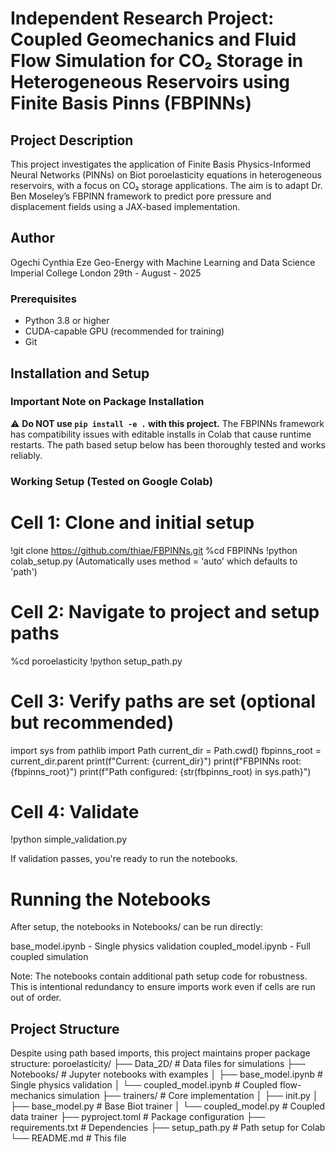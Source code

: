 #  Independent Research Project: Coupled Geomechanics and Fluid Flow Simulation for CO₂ Storage in Heterogeneous Reservoirs using Finite Basis Pinns (FBPINNs)

## Project Description
This project investigates the application of Finite Basis Physics-Informed Neural Networks (PINNs) on Biot poroelasticity equations in heterogeneous reservoirs, with a focus on CO₂ storage applications. The aim is to adapt Dr. Ben Moseley’s FBPINN framework to predict pore pressure and displacement fields using a JAX-based implementation.

## Author
Ogechi Cynthia Eze 
Geo-Energy with Machine Learning and Data Science
Imperial College London
29th - August - 2025

### Prerequisites
- Python 3.8 or higher
- CUDA-capable GPU (recommended for training)
- Git


## Installation and Setup

### Important Note on Package Installation
⚠️ **Do NOT use `pip install -e .` with this project.** The FBPINNs framework has compatibility issues with editable installs in Colab that cause runtime restarts. The path based setup below has been thoroughly tested and works reliably.

### Working Setup (Tested on Google Colab)

# Cell 1: Clone and initial setup
!git clone https://github.com/thiae/FBPINNs.git
%cd FBPINNs
!python colab_setup.py (Automatically uses method = 'auto' which defaults to 'path')

# Cell 2: Navigate to project and setup paths
%cd poroelasticity
!python setup_path.py

# Cell 3: Verify paths are set (optional but recommended)
import sys
from pathlib import Path
current_dir = Path.cwd()
fbpinns_root = current_dir.parent
print(f"Current: {current_dir}")
print(f"FBPINNs root: {fbpinns_root}")
print(f"Path configured: {str(fbpinns_root) in sys.path}")

# Cell 4: Validate
!python simple_validation.py

If validation passes, you're ready to run the notebooks.

# Running the Notebooks
After setup, the notebooks in Notebooks/ can be run directly:

base_model.ipynb - Single physics validation
coupled_model.ipynb - Full coupled simulation

Note: The notebooks contain additional path setup code for robustness. This is intentional redundancy to ensure imports work even if cells are run out of order.

## Project Structure
Despite using path based imports, this project maintains proper package structure:
poroelasticity/
├── Data_2D/                 # Data files for simulations
├── Notebooks/               # Jupyter notebooks with examples
│   ├── base_model.ipynb   # Single physics validation
│   └── coupled_model.ipynb # Coupled flow-mechanics simulation
├── trainers/                # Core implementation
│   ├── init.py
│   ├── base_model.py      # Base Biot trainer
│   └── coupled_model.py   # Coupled data trainer
├── pyproject.toml          # Package configuration
├── requirements.txt        # Dependencies
├── setup_path.py          # Path setup for Colab
└── README.md              # This file


